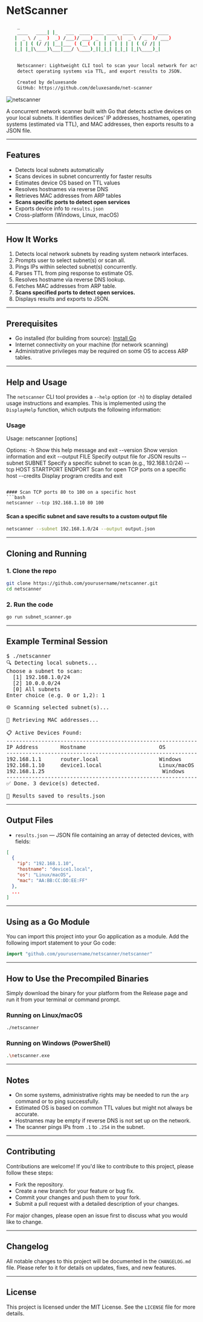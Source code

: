 # NetScanner 

``` bash                                                    
	_                                           
	____   ____| |_   ___  ____ ____ ____  ____   ____  ____ 
   |  _ \ / _  )  _) /___)/ ___) _  |  _ \|  _ \ / _  )/ ___)
   | | | ( (/ /| |__|___ ( (__( ( | | | | | | | ( (/ /| |    
   |_| |_|\____)\___|___/ \____)_||_|_| |_|_| |_|\____)_|    														 
   

	Netscanner: Lightweight CLI tool to scan your local network for active devices,
	detect operating systems via TTL, and export results to JSON.

	Created by deluxesande
	GitHub: https://github.com/deluxesande/net-scanner
```

![netscanner](https://img.shields.io/badge/language-Go-blue?logo=go)

A concurrent network scanner built with Go that detects active devices on your local subnets. It identifies devices’ IP addresses, hostnames, operating systems (estimated via TTL), and MAC addresses, then exports results to a JSON file.


---

## Features

- Detects local subnets automatically
- Scans devices in subnet concurrently for faster results
- Estimates device OS based on TTL values
- Resolves hostnames via reverse DNS
- Retrieves MAC addresses from ARP tables
- **Scans specific ports to detect open services**
- Exports device info to `results.json`
- Cross-platform (Windows, Linux, macOS)

---

## How It Works

1. Detects local network subnets by reading system network interfaces.
2. Prompts user to select subnet(s) or scan all.
3. Pings IPs within selected subnet(s) concurrently.
4. Parses TTL from ping response to estimate OS.
5. Resolves hostname via reverse DNS lookup.
6. Fetches MAC addresses from ARP table.
7. **Scans specified ports to detect open services.**
8. Displays results and exports to JSON.

---

## Prerequisites

- Go installed (for building from source): [Install Go](https://golang.org/doc/install)
- Internet connectivity on your machine (for network scanning)
- Administrative privileges may be required on some OS to access ARP tables.

---

## Help and Usage

The `netscanner` CLI tool provides a `--help` option (or `-h`) to display detailed usage instructions and examples. This is implemented using the `DisplayHelp` function, which outputs the following information:

### Usage
Usage: netscanner [options]

Options:
  -h                Show this help message and exit
  --version         Show version information and exit
  --output FILE     Specify output file for JSON results
  --subnet SUBNET   Specify a specific subnet to scan (e.g., 192.168.1.0/24)
  --tcp HOST STARTPORT ENDPORT
                    Scan for open TCP ports on a specific host
  --credits         Display program credits and exit
```

#### Scan TCP ports 80 to 100 on a specific host
```bash
netscanner --tcp 192.168.1.10 80 100
```
#### Scan a specific subnet and save results to a custom output file
```bash
netscanner --subnet 192.168.1.0/24 --output output.json
```

---

## Cloning and Running

### 1. Clone the repo

```bash
git clone https://github.com/yourusername/netscanner.git
cd netscanner
```

### 2. Run the code

```bash
go run subnet_scanner.go
```
---

## Example Terminal Session

<pre>
$ ./netscanner
🔍 Detecting local subnets...
Choose a subnet to scan:
  [1] 192.168.1.0/24
  [2] 10.0.0.0/24
  [0] All subnets
Enter choice (e.g. 0 or 1,2): 1

🌐 Scanning selected subnet(s)...

🔄 Retrieving MAC addresses...

📋 Active Devices Found:
-------------------------------------------------------------------
IP Address       Hostname                       OS              MAC Address       
-------------------------------------------------------------------
192.168.1.1      router.local                   Windows         00:11:22:33:44:55
192.168.1.10     device1.local                  Linux/macOS     AA:BB:CC:DD:EE:FF
192.168.1.25                                     Windows         11:22:33:44:55:66
-------------------------------------------------------------------
✅ Done. 3 device(s) detected.

📁 Results saved to results.json
</pre>

---

## Output Files

- `results.json` — JSON file containing an array of detected devices, with fields:

```json
[
  {
    "ip": "192.168.1.10",
    "hostname": "device1.local",
    "os": "Linux/macOS",
    "mac": "AA:BB:CC:DD:EE:FF"
  },
  ...
]
```

---

## Using as a Go Module

You can import this project into your Go application as a module. Add the following import statement to your Go code:

```go
import "github.com/yourusername/netscanner/netscanner"
```
---

## How to Use the Precompiled Binaries
Simply download the binary for your platform from the Release page and run it from your terminal or command prompt.

### Running on Linux/macOS
```bash
./netscanner
```
### Running on Windows (PowerShell)
```bash
.\netscanner.exe
```

---

## Notes

- On some systems, administrative rights may be needed to run the `arp` command or to ping successfully.
- Estimated OS is based on common TTL values but might not always be accurate.
- Hostnames may be empty if reverse DNS is not set up on the network.
- The scanner pings IPs from `.1` to `.254` in the subnet.

---

## Contributing

Contributions are welcome! If you'd like to contribute to this project, please follow these steps:

- Fork the repository.
- Create a new branch for your feature or bug fix.
- Commit your changes and push them to your fork.
- Submit a pull request with a detailed description of your changes.

For major changes, please open an issue first to discuss what you would like to change.

---

## Changelog

All notable changes to this project will be documented in the `CHANGELOG.md` file. Please refer to it for details on updates, fixes, and new features.

---

## License

This project is licensed under the MIT License. See the `LICENSE` file for more details.
